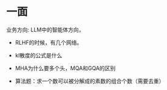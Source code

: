 # 一面
业务方向: LLM中的智能体方向，
- RLHF的时候，有几个网络。

- kl散度的公式是什么


- MHA为什么要多个头，MQA和GQA的区别



- 算法题：求一个数可以被分解成的素数的组合个数（需要去重）



